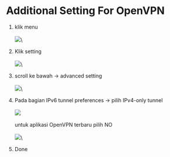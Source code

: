 # Additional Setting For OpenVPN

1. klik menu\
   \
   ![](<.gitbook/assets/image (49).png>)\

2. Klik setting\
   \
   ![](<.gitbook/assets/image (64).png>)\

3. scroll ke bawah -> advanced setting\
   \
   ![](<.gitbook/assets/image (54).png>)\

4. Pada bagian IPv6 tunnel preferences -> pilih IPv4-only tunnel\
   \
   ![](<.gitbook/assets/image (70).png>)\
   \
   untuk aplikasi OpenVPN terbaru pilih NO\
   \
   ![](<.gitbook/assets/image (80).png>)\

5. Done
